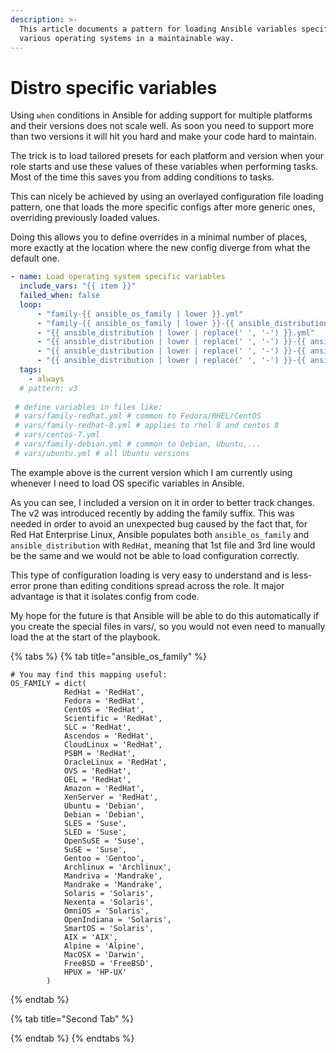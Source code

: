 ```yaml
---
description: >-
  This article documents a pattern for loading Ansible variables specific to
  various operating systems in a maintainable way.
---
```


# Distro specific variables

Using `when` conditions in Ansible for adding support for multiple platforms and their versions does not scale well. As soon you need to support more than two versions it will hit you hard and make your code hard to maintain.

The trick is to load tailored presets for each platform and version when your role starts and use these values of these variables when performing tasks. Most of the time this saves you from adding conditions to tasks.

This can nicely be achieved by using an overlayed configuration file loading pattern, one that loads the more specific configs after more generic ones, overriding previously loaded values.

Doing this allows you to define overrides in a minimal number of places, more exactly at the location where the new config diverge from what the default one.

```yaml
- name: Load operating system specific variables
  include_vars: "{{ item }}"
  failed_when: false
  loop:
      - "family-{{ ansible_os_family | lower }}.yml"
      - "family-{{ ansible_os_family | lower }}-{{ ansible_distribution_major_version | lower }}.yml"
      - "{{ ansible_distribution | lower | replace(' ', '-') }}.yml"
      - "{{ ansible_distribution | lower | replace(' ', '-') }}-{{ ansible_distribution_major_version | lower }}.yml"
      - "{{ ansible_distribution | lower | replace(' ', '-') }}-{{ ansible_distribution_version.split('.')[0:2] | join('-') | lower }}.yml"
      - "{{ ansible_distribution | lower | replace(' ', '-') }}-{{ ansible_distribution_version.split('.')[0:3] | join('-') | lower }}.yml"
  tags:
    - always
  # pattern: v3
 
 # define variables in files like:
 # vars/family-redhat.yml # common to Fedora/RHEL/CentOS
 # vars/family-redhat-8.yml # applies to rhel 8 and centos 8
 # vars/centos-7.yml
 # vars/family-debian.yml # common to Debian, Ubuntu,...
 # vars/ubuntu.yml # all Ubuntu versions
```

The example above is the current version which I am currently using whenever I need to load OS specific variables in Ansible. 

As you can see, I included a version on it in order to better track changes. The v2 was introduced recently by adding the family suffix. This was needed in order to avoid an unexpected bug caused by the fact that, for Red Hat Enterprise Linux, Ansible populates both `ansible_os_family` and `ansible_distribution` with `RedHat`, meaning that 1st file and 3rd line would be the same and we would not be able to load configuration correctly.

This type of configuration loading is very easy to understand and is less-error prone than editing conditions spread across the role. It major advantage is that it isolates config from code.

My hope for the future is that Ansible will be able to do this automatically if you create the special files in vars/, so you would not even need to manually load the at the start of the playbook.

{% tabs %}
{% tab title="ansible\_os\_family" %}
```text
# You may find this mapping useful:
OS_FAMILY = dict(
            RedHat = 'RedHat',
            Fedora = 'RedHat', 
            CentOS = 'RedHat', 
            Scientific = 'RedHat',
            SLC = 'RedHat', 
            Ascendos = 'RedHat', 
            CloudLinux = 'RedHat', 
            PSBM = 'RedHat',
            OracleLinux = 'RedHat', 
            OVS = 'RedHat', 
            OEL = 'RedHat', 
            Amazon = 'RedHat',
            XenServer = 'RedHat', 
            Ubuntu = 'Debian', 
            Debian = 'Debian', 
            SLES = 'Suse',
            SLED = 'Suse', 
            OpenSuSE = 'Suse', 
            SuSE = 'Suse', 
            Gentoo = 'Gentoo',
            Archlinux = 'Archlinux', 
            Mandriva = 'Mandrake', 
            Mandrake = 'Mandrake',
            Solaris = 'Solaris', 
            Nexenta = 'Solaris',  
            OmniOS = 'Solaris', 
            OpenIndiana = 'Solaris',
            SmartOS = 'Solaris', 
            AIX = 'AIX', 
            Alpine = 'Alpine', 
            MacOSX = 'Darwin',
            FreeBSD = 'FreeBSD', 
            HPUX = 'HP-UX'
        )
```
{% endtab %}

{% tab title="Second Tab" %}

{% endtab %}
{% endtabs %}

